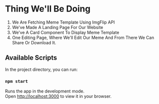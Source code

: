 # Thing We'll Be Doing 
1. We Are Fetching Meme Template Using ImgFlip API
2. We've Made A Landing Page For Our Website
3. We've A Card Component To Display  Meme Template
4. One Editing Page, Where We'll Edit Our Meme And From There We Can Share Or Download It.

## Available Scripts
In the project directory, you can run:
### `npm start`

Runs the app in the development mode.\
Open [http://localhost:3000](http://localhost:3000) to view it in your browser.




